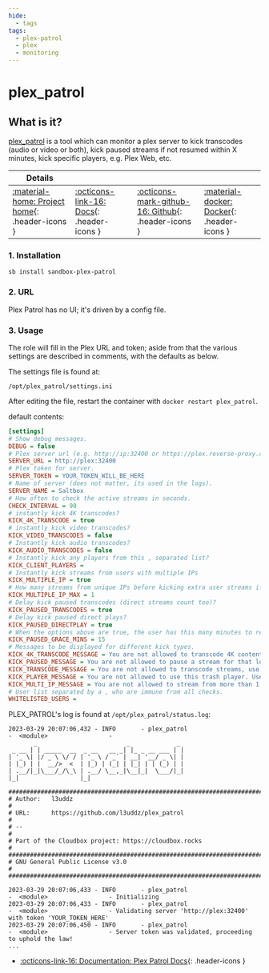 ```yaml
---
hide:
  - tags
tags:
  - plex-patrol
  - plex
  - monitoring
---
```


# plex_patrol

## What is it?

[plex_patrol](https://github.com/l3uddz/plex_patrol) is a tool which can monitor a plex server to kick transcodes (audio or video or both), kick paused streams if not resumed within X minutes, kick specific players, e.g. Plex Web, etc.

| Details     |             |             |             |
|-------------|-------------|-------------|-------------|
| [:material-home: Project home](https://github.com/l3uddz/plex_patrol){: .header-icons } | [:octicons-link-16: Docs](https://github.com/l3uddz/plex_patrol){: .header-icons } | [:octicons-mark-github-16: Github](https://github.com/l3uddz/plex_patrol){: .header-icons } | [:material-docker: Docker](https://hub.docker.com/r/cloudb0x/plex_patrol){: .header-icons }|

### 1. Installation

``` shell
sb install sandbox-plex-patrol
```

### 2. URL

Plex Patrol has no UI; it's driven by a config file.

### 3. Usage

The role will fill in the Plex URL and token; aside from that the various settings are described in comments, with the defaults as below.

The settings file is found at:

```shell
/opt/plex_patrol/settings.ini
```

After editing the file, restart the container with `docker restart plex_patrol`.

default contents:

```ini
[settings]
# Show debug messages.
DEBUG = false
# Plex server url (e.g. http://ip:32400 or https://plex.reverse-proxy.com)
SERVER_URL = http://plex:32400
# Plex token for server.
SERVER_TOKEN = YOUR_TOKEN_WILL_BE_HERE
# Name of server (does not matter, its used in the logs).
SERVER_NAME = Saltbox
# How often to check the active streams in seconds.
CHECK_INTERVAL = 90
# instantly kick 4K transcodes?
KICK_4K_TRANSCODE = true
# instantly kick video transcodes?
KICK_VIDEO_TRANSCODES = false
# Instantly kick audio transcodes?
KICK_AUDIO_TRANSCODES = false
# Instantly kick any players from this , separated list?
KICK_CLIENT_PLAYERS =
# Instantly kick streams from users with multiple IPs
KICK_MULTIPLE_IP = true
# How many streams from unique IPs before kicking extra user streams if above is true.
KICK_MULTIPLE_IP_MAX = 1
# Delay kick paused transcodes (direct streams count too)?
KICK_PAUSED_TRANSCODES = true
# Delay kick paused direct plays?
KICK_PAUSED_DIRECTPLAY = true
# When the options above are true, the user has this many minutes to resume, otherwise kick.
KICK_PAUSED_GRACE_MINS = 15
# Messages to be displayed for different kick types.
KICK_4K_TRANSCODE_MESSAGE = You are not allowed to transcode 4K content, fix your settings!
KICK_PAUSED_MESSAGE = You are not allowed to pause a stream for that long... cya!
KICK_TRANSCODE_MESSAGE = You are not allowed to transcode streams, use a better client!
KICK_PLAYER_MESSAGE = You are not allowed to use this trash player. Use the official software from www.plex.tv/downloads -> Get An App!!!
KICK_MULTI_IP_MESSAGE = You are not allowed to stream from more than 1 IP address!
# User list separated by a , who are immune from all checks.
WHITELISTED_USERS =
```

PLEX_PATROL's log is found at `/opt/plex_patrol/status.log`:

```shell
2023-03-29 20:07:06,432 - INFO       - plex_patrol                              -  <module>                 -
       _                         _             _
 _ __ | | _____  __  _ __   __ _| |_ _ __ ___ | |
| '_ \| |/ _ \ \/ / | '_ \ / _` | __| '__/ _ \| |
| |_) | |  __/>  <  | |_) | (_| | |_| | | (_) | |
| .__/|_|\___/_/\_\ | .__/ \__,_|\__|_|  \___/|_|
|_|                 |_|

#########################################################################
# Author:   l3uddz                                                      #
# URL:      https://github.com/l3uddz/plex_patrol                       #
# --                                                                    #
# Part of the Cloudbox project: https://cloudbox.rocks                  #
#########################################################################
# GNU General Public License v3.0                                       #
#########################################################################

2023-03-29 20:07:06,433 - INFO       - plex_patrol                              -  <module>                 - Initializing
2023-03-29 20:07:06,433 - INFO       - plex_patrol                              -  <module>                 - Validating server 'http://plex:32400' with token 'YOUR_TOKEN_HERE'
2023-03-29 20:07:06,450 - INFO       - plex_patrol                              -  <module>                 - Server token was validated, proceeding to uphold the law!
...
```

- [:octicons-link-16: Documentation: Plex Patrol Docs](https://github.com/l3uddz/plex_patrol){: .header-icons }
